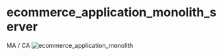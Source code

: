 # ecommerce_application_monolith_server
MA / CA
![ecommerce_application_monolith](https://github.com/ImKunYoung/ecommerce_application_monolith_server/assets/46955032/f3943f8c-06a6-41aa-b342-1d09a8ede163)
